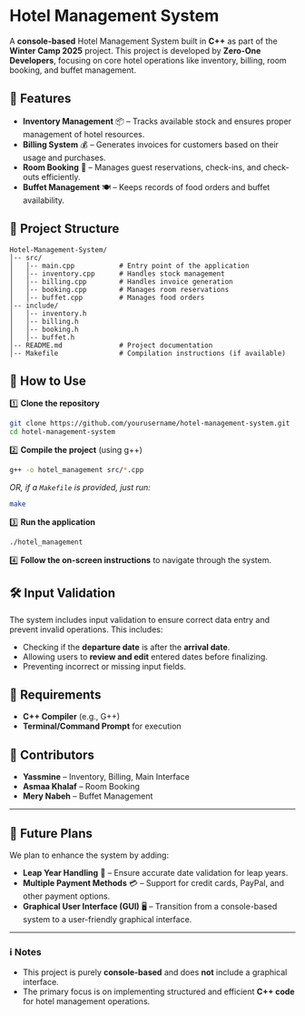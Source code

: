 # Hotel Management System

A **console-based** Hotel Management System built in **C++** as part of the **Winter Camp 2025** project. This project is developed by **Zero-One Developers**, focusing on core hotel operations like inventory, billing, room booking, and buffet management.

## 🚀 Features
- **Inventory Management** 📦 – Tracks available stock and ensures proper management of hotel resources.
- **Billing System** 💰 – Generates invoices for customers based on their usage and purchases.
- **Room Booking** 🏨 – Manages guest reservations, check-ins, and check-outs efficiently.
- **Buffet Management** 🍽️ – Keeps records of food orders and buffet availability.

## 📁 Project Structure
```
Hotel-Management-System/
│-- src/
│   │-- main.cpp           # Entry point of the application
│   │-- inventory.cpp      # Handles stock management
│   │-- billing.cpp        # Handles invoice generation
│   │-- booking.cpp        # Manages room reservations
│   │-- buffet.cpp         # Manages food orders
│-- include/
│   │-- inventory.h
│   │-- billing.h
│   │-- booking.h
│   │-- buffet.h
│-- README.md              # Project documentation
│-- Makefile               # Compilation instructions (if available)
```

## 🔧 How to Use
1️⃣ **Clone the repository**
   ```sh
   git clone https://github.com/yourusername/hotel-management-system.git
   cd hotel-management-system
   ```
2️⃣ **Compile the project** (using g++)
   ```sh
   g++ -o hotel_management src/*.cpp
   ```  
   *OR, if a `Makefile` is provided, just run:*
   ```sh
   make
   ```  

3️⃣ **Run the application**
   ```sh
   ./hotel_management
   ```  
4️⃣ **Follow the on-screen instructions** to navigate through the system.

## 🛠️ Input Validation
The system includes input validation to ensure correct data entry and prevent invalid operations. This includes:
- Checking if the **departure date** is after the **arrival date**.
- Allowing users to **review and edit** entered dates before finalizing.
- Preventing incorrect or missing input fields.

## 📌 Requirements
- **C++ Compiler** (e.g., G++)
- **Terminal/Command Prompt** for execution

## 👥 Contributors
- **Yassmine** – Inventory, Billing, Main Interface
- **Asmaa Khalaf** – Room Booking
- **Mery Nabeh** – Buffet Management

---

## 🔮 Future Plans
We plan to enhance the system by adding:
- **Leap Year Handling** 📅 – Ensure accurate date validation for leap years.
- **Multiple Payment Methods** 💳 – Support for credit cards, PayPal, and other payment options.
- **Graphical User Interface (GUI)** 🖥️ – Transition from a console-based system to a user-friendly graphical interface.

---
### ℹ️ Notes
- This project is purely **console-based** and does **not** include a graphical interface.
- The primary focus is on implementing structured and efficient **C++ code** for hotel management operations.
